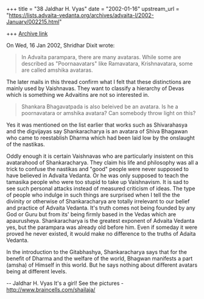 +++
title = "38 Jaldhar H. Vyas"
date = "2002-01-16"
upstream_url = "https://lists.advaita-vedanta.org/archives/advaita-l/2002-January/002215.html"

+++
[Archive link](https://lists.advaita-vedanta.org/archives/advaita-l/2002-January/002215.html)

On Wed, 16 Jan 2002, Shridhar Dixit wrote:

> In Advaita parampara, there are many avataras. While some are described
> as "Poornaavatars" like Ramavatara, Krishnavatara, some are called
> amshika avataras.

The later mails in this thread confirm what I felt that these distinctions
are mainly used by Vaishnavas.  They want to classify a hierarchy of Devas
which is something we Advaitins are not so interested in.

>  Shankara Bhagavatpada is also beleived be an avatara.
> Is he a poornavatara or amshika avatara? Can somebody throw light on
> this?
>

Yes it was mentioned on the list earlier that works such as Shivarahasya
and the digvijayas say Shankaracharya is an avatara of Shiva Bhagawan who
came to reestablish Dharma which had been laid low by the onslaught of the
nastikas.

Oddly enough it is certain Vaishnavas who are particularly insistent on
this avatarahood of Shankaracharya.  They claim his life and philosophy
was all a trick to confuse the nastikas and "good" people were never
supposed to have believed in Advaita Vedanta.  Or he was only supposed to
teach  the tamasika people who were too stupid to take up Vaishnavism.  It
is sad to see such personal attacks instead of measured criticism of
ideas.  The type of people who indulge in such things are surprised when I
tell the the divinity or otherwise of Shankaracharya are totally
irrelevant to our belief and practice of Advaita Vedanta.  It's truth
comes not being founded by any God or Guru but from its' being firmly
based in the Vedas which are apaurusheya.  Shankaracharya is the greatest
exponent of Advaita Vedanta yes, but the parampara was already old before
him.  Even if someday it were proved he never existed, it would make no
difference to the truths of Adaita Vedanta.

In the introduction to the Gitabhashya, Shankaracharya says that for the
benefit of Dharma and the welfare of the world, Bhagwan manifests a part
(amsha) of Himself in this world.  But he says nothing about different
avatars being at different levels.

--
Jaldhar H. Vyas <jaldhar at braincells.com>
It's a girl! See the pictures - http://www.braincells.com/shailaja/

